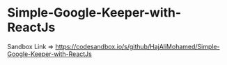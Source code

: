 # Simple-Google-Keeper-with-ReactJs
Sandbox Link => https://codesandbox.io/s/github/HajAliMohamed/Simple-Google-Keeper-with-ReactJs
